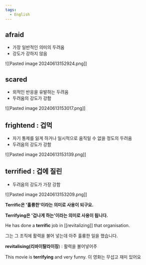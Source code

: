 ```yaml
---
tags:
  - English
---
```


## afraid

- 가장 일반적인 의미의 두려움
- 강도가 강하지 않음

![[Pasted image 20240613152924.png]]


## scared

- 외적인 반응을 유발하는 두려움
- 두려움의 강도가 강함

![[Pasted image 20240613153017.png]]


## frightend : 겁먹

- 자기 통제를 잃게 하거나 일시적으로 움직일 수 없을 정도의 두려움
- 두려움의 강도가 강함

![[Pasted image 20240613153139.png]]

## terrified : 겁에 질린

- 두려움의 강도가 가장 강함

![[Pasted image 20240613153209.png]]


**Terrific은 '훌륭한'이라는 의미로 사용이 되구요.**

**Terrifying은 '겁나게 하는'이라는 의미로 사용이 됩니다.**


He has done a **terrific** job in [[revitalizing]] that organisation.

그는 그 조직에 활력을 불어 넣는데 아주 훌륭한 일을 했습니다.

​**revitalising(리바이탈라이징**) : 활력을 불어넣어주

This movie is **terrifying** and very funny.
이 영화는 무섭고 재미 있어요


